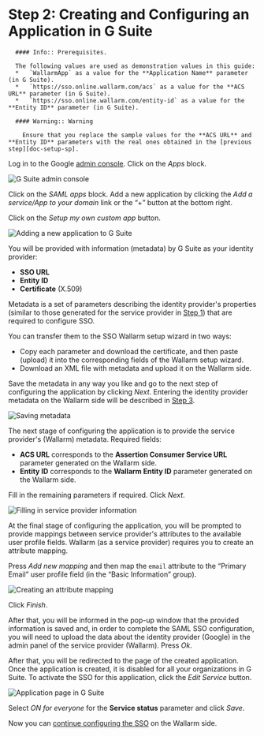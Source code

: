 [img-gsuite-console]:       ../../../../../images/en/admin-guides/configuration-guides/sso/gsuite/gsuite-console.png
[img-gsuite-add-app]:       ../../../../../images/en/admin-guides/configuration-guides/sso/gsuite/gsuite-add-app.png
[img-fetch-metadata]:       ../../../../../images/en/admin-guides/configuration-guides/sso/gsuite/gsuite-fetch-metadata.png
[img-fill-in-sp-data]:      ../../../../../images/en/admin-guides/configuration-guides/sso/gsuite/gsuite-fill-in-sp-data.png
[img-app-page]:             ../../../../../images/en/admin-guides/configuration-guides/sso/gsuite/gsuite-app-page.png
[img-create-attr-mapping]:  ../../../../../images/en/admin-guides/configuration-guides/sso/gsuite/gsuite-attr-mapping.png

[doc-setup-sp]:             setup-sp.md
[doc-metadata-transfer]:    metadata-transfer.md

[link-gsuite-adm-console]:  http://admin.google.com


#   Step 2: Creating and Configuring an Application in G Suite

      #### Info:: Prerequisites.
         
      The following values are used as demonstration values in this guide:
      *   `WallarmApp` as a value for the **Application Name** parameter (in G Suite).
      *   `https://sso.online.wallarm.com/acs` as a value for the **ACS URL** parameter (in G Suite).
      *   `https://sso.online.wallarm.com/entity-id` as a value for the **Entity ID** parameter (in G Suite).

<!-- -->
      #### Warning:: Warning
      
        Ensure that you replace the sample values for the **ACS URL** and **Entity ID** parameters with the real ones obtained in the [previous step][doc-setup-sp].
<!-- -->

Log in to the Google [admin console][link-gsuite-adm-console]. Click on the *Apps* block.

![G Suite admin console][img-gsuite-console]

Click on the *SAML apps* block. Add a new application by clicking the *Add a service/App to your domain* link or the “+” button at the bottom right.

Click on the *Setup my own custom app* button.

![Adding a new application to G Suite][img-gsuite-add-app]

You will be provided with information (metadata) by G Suite as your identity provider:
*   **SSO URL**
*   **Entity ID**
*   **Certificate** (X.509)

Metadata is a set of parameters describing the identity provider's properties (similar to those generated for the service provider in [Step 1][doc-setup-sp]) that are required to configure SSO.

You can transfer them to the SSO Wallarm setup wizard in two ways:
*   Copy each parameter and download the certificate, and then paste (upload) it into the corresponding fields of the Wallarm setup wizard.
*   Download an XML file with metadata and upload it on the Wallarm side.

Save the metadata in any way you like and go to the next step of configuring the application by clicking *Next*. Entering the identity provider metadata on the Wallarm side will be described in [Step 3][doc-metadata-transfer].

![Saving metadata][img-fetch-metadata]

The next stage of configuring the application is to provide the service provider's (Wallarm) metadata. Required fields:
*   **ACS URL** corresponds to the **Assertion Consumer Service URL** parameter generated on the Wallarm side.
*   **Entity ID** corresponds to the **Wallarm Entity ID** parameter generated on the Wallarm side.

Fill in the remaining parameters if required. Click *Next*.

![Filling in service provider information][img-fill-in-sp-data]

At the final stage of configuring the application, you will be prompted to provide mappings between service provider's attributes to the available user profile fields. Wallarm (as a service provider) requires you to create an attribute mapping.

Press *Add new mapping* and then map the `email` attribute to the “Primary Email” user profile field (in the “Basic Information” group).

![Creating an attribute mapping][img-create-attr-mapping]

Click *Finish*.

After that, you will be informed in the pop-up window that the provided information is saved and, in order to complete the SAML SSO configuration, you will need to upload the data about the identity provider (Google) in the admin panel of the service provider (Wallarm). Press *Ok*.

After that, you will be redirected to the page of the created application.
Once the application is created, it is disabled for all your organizations in G Suite. To activate the SSO for this application, click the *Edit Service* button. 

![Application page in G Suite][img-app-page]

Select *ON for everyone* for the **Service status** parameter and click *Save*.


Now you can [continue configuring the SSO][doc-metadata-transfer] on the Wallarm side.